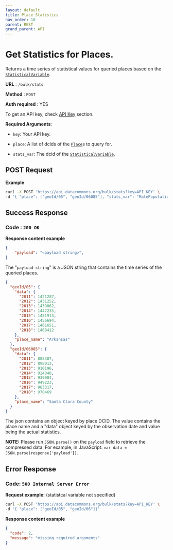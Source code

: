 ```yaml
---
layout: default
title: Place Statistics
nav_order: 10
parent: REST
grand_parent: API
---
```


# Get Statistics for Places.

Returns a time series of statistical values for queried places based on the
[`StatisticalVariable`](https://browser.datacommons.org/kg?dcid=StatisticalVariable).

**URL** : `/bulk/stats`

**Method** : `POST`

**Auth required** : YES

To get an API key, check [API Key](/api/setup.html) section.

**Required Arguments**:

*   `key`: Your API key.

*   `place`: A list of dcids of the
    [`Place`](https://browser.datacommons.org/kg?dcid=Place)s to query for.

*   `stats_var`: The dcid of the
    [`StatisticalVariable`](https://browser.datacommons.org/kg?dcid=StatisticalVariable).

## POST Request

**Example**

```bash
curl -X POST 'https://api.datacommons.org/bulk/stats?key=API_KEY' \
-d '{ "place": ["geoId/05", "geoId/06085"], "stats_var": "MalePopulation"}'
```

## Success Response

### **Code** : `200 OK`

**Response content example**

```json
{
    "payload": "<payload string>",
}
```

The "`payload string`" is a JSON string that contains the time series of the
queried places.

```json
{
  "geoId/05": {
    "data": {
      "2011": 1421287,
      "2012": 1431252,
      "2013": 1439862,
      "2014": 1447235,
      "2015": 1451913,
      "2016": 1456694,
      "2017": 1461651,
      "2018": 1468412
    },
    "place_name": "Arkansas"
  },
  "geoId/06085": {
    "data": {
      "2011": 885307,
      "2012": 898013,
      "2013": 910196,
      "2014": 924848,
      "2015": 939004,
      "2016": 949223,
      "2017": 963317,
      "2018": 970469
    },
    "place_name": "Santa Clara County"
  }
}
```

The json contains an object keyed by place DCID. The value contains the place
name and a "data" object keyed by the observation date and value being the actual
statistics.

**NOTE:** Please run `JSON.parse()` on the `payload` field to retrieve the
compressed data. For example, in JavaScript: `var data =
JSON.parse(response['payload'])`.

<!--- TODO: provide example to do decompression --->

## Error Response

### **Code**: `500 Internal Server Error`

**Request example:** (statistcal variable not specified)

```bash
curl -X POST 'https://api.datacommons.org/bulk/stats?key=API_KEY' \
-d '{ "place": ["geoId/05", "geoId/06"]}'
```

**Response content example**

```json
{
  "code": 2,
  "message": "missing required arguments"
}
```